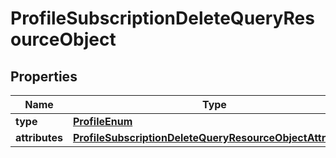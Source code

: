 # ProfileSubscriptionDeleteQueryResourceObject

## Properties
Name | Type | Description | Notes
------------ | ------------- | ------------- | -------------
**type** | [**ProfileEnum**](ProfileEnum.md) |  | 
**attributes** | [**ProfileSubscriptionDeleteQueryResourceObjectAttributes**](ProfileSubscriptionDeleteQueryResourceObjectAttributes.md) |  | 
